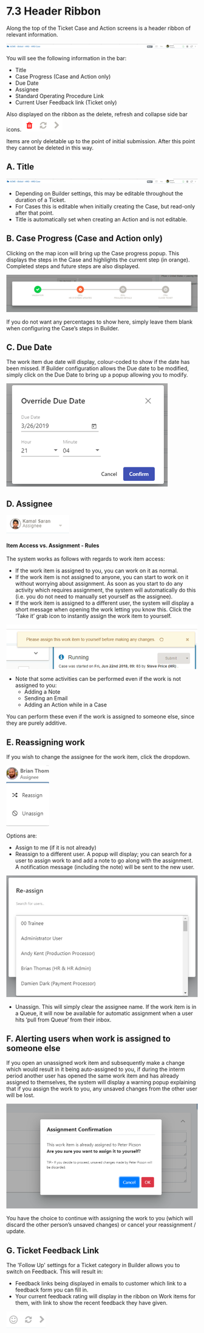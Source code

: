 # 7.3 Header Ribbon

Along the top of the Ticket Case and Action screens is a header ribbon of relevant information.

![](../.gitbook/assets/1%20%286%29.png)

You will see the following information in the bar:

* Title
* Case Progress \(Case and Action only\)
* Due Date
* Assignee
* Standard Operating Procedure Link
* Current User Feedback link \(Ticket only\)

Also displayed on the ribbon as the delete, refresh and collapse side bar icons. ![](../.gitbook/assets/2%20%284%29.png)

Items are only deletable up to the point of initial submission. After this point they cannot be deleted in this way.

## A. Title

![](../.gitbook/assets/3%20%285%29.png)

* Depending on Builder settings, this may be editable throughout the duration of a Ticket.
* For Cases this is editable when initially creating the Case, but read-only after that point.
* Title is automatically set when creating an Action and is not editable.

## B. Case Progress \(Case and Action only\)

Clicking on the map icon will bring up the Case progress popup. This displays the steps in the Case and highlights the current step \(in orange\). Completed steps and future steps are also displayed.

![](../.gitbook/assets/4%20%283%29.png)

If you do not want any percentages to show here, simply leave them blank when configuring the Case’s steps in Builder.

## C. Due Date

The work item due date will display, colour-coded to show if the date has been missed. If Builder configuration allows the Due date to be modified, simply click on the Due Date to bring up a popup allowing you to modify.

![](../.gitbook/assets/5%20%283%29.png)

## D. Assignee

![](../.gitbook/assets/6%20%283%29.png)

#### Item Access vs. Assignment - Rules

The system works as follows with regards to work item access:

* If the work item is assigned to you, you can work on it as normal.
* If the work item is not assigned to anyone, you can start to work on it without worrying about assignment. As soon as you start to do any activity which requires assignment, the system will automatically do this \(i.e. you do not need to manually set yourself as the assignee\).
* If the work item is assigned to a different user, the system will display a short message when opening the work letting you know this. Click the ‘Take it’ grab icon to instantly assign the work item to yourself.

![](../.gitbook/assets/7%20%282%29.png)

* Note that some activities can be performed even if the work is not assigned to you:
  * Adding a Note
  * Sending an Email
  * Adding an Action while in a Case

You can perform these even if the work is assigned to someone else, since they are purely additive.

## E. Reassigning work

If you wish to change the assignee for the work item, click the dropdown.

![](../.gitbook/assets/8%20%284%29.png)

Options are:

* Assign to me \(if it is not already\)
* Reassign to a different user. A popup will display; you can search for a user to assign work to and add a note to go along with the assignment. A notification message \(including the note\) will be sent to the new user.

![](../.gitbook/assets/9.png)

* Unassign. This will simply clear the assignee name. If the work item is in a Queue, it will now be available for automatic assignment when a user hits ‘pull from Queue’ from their inbox.

## F. Alerting users when work is assigned to someone else

If you open an unassigned work item and subsequently make a change which would result in it being auto-assigned to you, if during the interm period another user has opened the same work item and has already assigned to themselves, the system will display a warning popup explaining that if you assign the work to you, any unsaved changes from the other user will be lost.

![](../.gitbook/assets/10%20%285%29.png)

You have the choice to continue with assigning the work to you \(which will discard the other person’s unsaved changes\) or cancel your reassignment / update.

## G. Ticket Feedback Link

The 'Follow Up' settings for a Ticket category in Builder allows you to switch on Feedback. This will result in:

* Feedback links being displayed in emails to customer which link to a feedback form you can fill in.
* Your current feedback rating will display in the ribbon on Work items for them, with link to show the recent feedback they have given.

![](../.gitbook/assets/11%20%284%29.png)

## 

